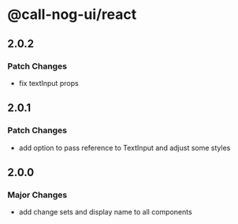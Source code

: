 # @call-nog-ui/react

## 2.0.2

### Patch Changes

- fix textInput props

## 2.0.1

### Patch Changes

- add option to pass reference to TextInput and adjust some styles

## 2.0.0

### Major Changes

- add change sets and display name to all components
